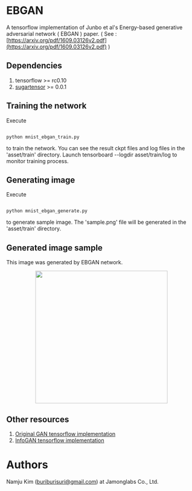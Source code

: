 # EBGAN
A tensorflow implementation of Junbo et al's Energy-based generative adversarial network ( EBGAN ) paper. 
( See : [https://arxiv.org/pdf/1609.03126v2.pdf](https://arxiv.org/pdf/1609.03126v2.pdf) )

## Dependencies

1. tensorflow >= rc0.10 
1. [sugartensor](https://github.com/buriburisuri/sugartensor) >= 0.0.1

## Training the network

Execute
<pre><code>
python mnist_ebgan_train.py
</code></pre>
to train the network. You can see the result ckpt files and log files in the 'asset/train' directory.
Launch tensorboard --logdir asset/train/log to monitor training process.


## Generating image
 
Execute
<pre><code>
python mnist_ebgan_generate.py
</code></pre>
to generate sample image.  The 'sample.png' file will be generated in the 'asset/train' directory.

## Generated image sample

This image was generated by EBGAN network.
<p align="center">
  <img src="https://raw.githubusercontent.com/buriburisuri/ebgan/master/png/sample.png" width="350"/>
</p>  

## Other resources

1. [Original GAN tensorflow implementation](https://github.com/buriburisuri/sugartensor/blob/master/sugartensor/example/mnist_gan.py)
1. [InfoGAN tensorflow implementation](https://github.com/buriburisuri/sugartensor/blob/master/sugartensor/example/mnist_info_gan.py)

# Authors
Namju Kim (buriburisuri@gmail.com) at Jamonglabs Co., Ltd.